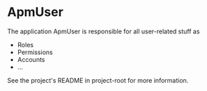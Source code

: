# ApmUser

The application ApmUser is responsible for all user-related stuff as

 - Roles
 - Permissions
 - Accounts
 - ...

See the project's README in project-root for more information.
